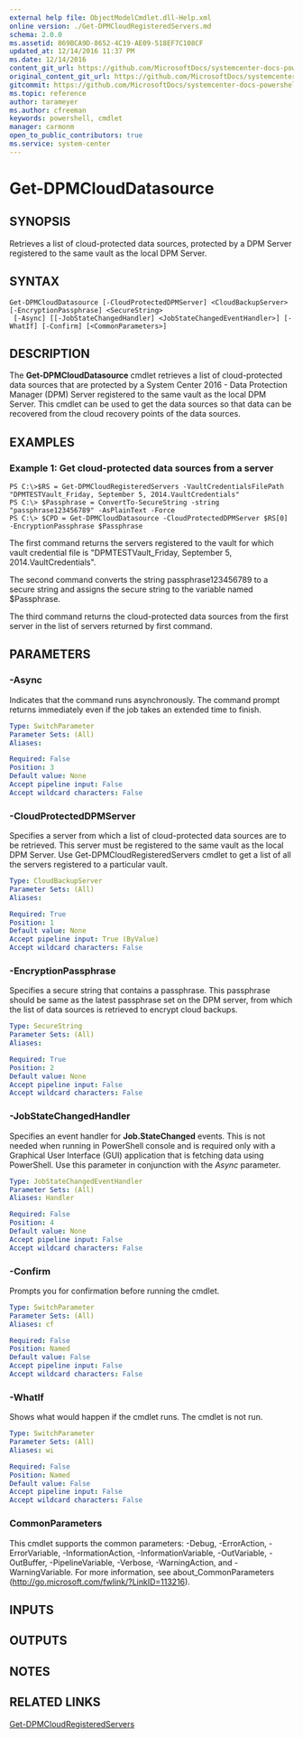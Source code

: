 ```yaml
---
external help file: ObjectModelCmdlet.dll-Help.xml
online version: ./Get-DPMCloudRegisteredServers.md
schema: 2.0.0
ms.assetid: 869BCA9D-8652-4C19-AE09-518EF7C108CF
updated_at: 12/14/2016 11:37 PM
ms.date: 12/14/2016
content_git_url: https://github.com/MicrosoftDocs/systemcenter-docs-powershell/blob/master/systemcenter-cmdlets/SystemCenter2016/DataProtectionManager/v1/Get-DPMCloudDatasource.md
original_content_git_url: https://github.com/MicrosoftDocs/systemcenter-docs-powershell/blob/master/systemcenter-cmdlets/SystemCenter2016/DataProtectionManager/v1/Get-DPMCloudDatasource.md
gitcommit: https://github.com/MicrosoftDocs/systemcenter-docs-powershell/blob/ddd0fefc9adaabb9394eb6c21b33370913d1830d/systemcenter-cmdlets/SystemCenter2016/DataProtectionManager/v1/Get-DPMCloudDatasource.md
ms.topic: reference
author: tarameyer
ms.author: cfreeman
keywords: powershell, cmdlet
manager: carmonm
open_to_public_contributors: true
ms.service: system-center
---
```


# Get-DPMCloudDatasource

## SYNOPSIS
Retrieves a list of cloud-protected data sources, protected by a DPM Server registered to the same vault as the local DPM Server.

## SYNTAX

```
Get-DPMCloudDatasource [-CloudProtectedDPMServer] <CloudBackupServer> [-EncryptionPassphrase] <SecureString>
 [-Async] [[-JobStateChangedHandler] <JobStateChangedEventHandler>] [-WhatIf] [-Confirm] [<CommonParameters>]
```

## DESCRIPTION
The **Get-DPMCloudDatasource** cmdlet retrieves a list of cloud-protected data sources that are protected by a System Center 2016 - Data Protection Manager (DPM) Server registered to the same vault as the local DPM Server.
This cmdlet can be used to get the data sources so that data can be recovered from the cloud recovery points of the data sources.

## EXAMPLES

### Example 1: Get cloud-protected data sources from a server
```
PS C:\>$RS = Get-DPMCloudRegisteredServers -VaultCredentialsFilePath "DPMTESTVault_Friday, September 5, 2014.VaultCredentials"
PS C:\> $Passphrase = ConvertTo-SecureString -string "passphrase123456789" -AsPlainText -Force
PS C:\> $CPD = Get-DPMCloudDatasource -CloudProtectedDPMServer $RS[0] -EncryptionPassphrase $Passphrase
```

The first command returns the servers registered to the vault for which vault credential file is "DPMTESTVault_Friday, September 5, 2014.VaultCredentials".

The second command converts the string passphrase123456789 to a secure string and assigns the secure string to the variable named $Passphrase.

The third command returns the cloud-protected data sources from the first server in the list of servers returned by first command.

## PARAMETERS

### -Async
Indicates that the command runs asynchronously.
The command prompt returns immediately even if the job takes an extended time to finish.

```yaml
Type: SwitchParameter
Parameter Sets: (All)
Aliases: 

Required: False
Position: 3
Default value: None
Accept pipeline input: False
Accept wildcard characters: False
```

### -CloudProtectedDPMServer
Specifies a server from which a list of cloud-protected data sources are to be retrieved.
This server must be registered to the same vault as the local DPM Server.
Use Get-DPMCloudRegisteredServers cmdlet to get a list of all the servers registered to a particular vault.

```yaml
Type: CloudBackupServer
Parameter Sets: (All)
Aliases: 

Required: True
Position: 1
Default value: None
Accept pipeline input: True (ByValue)
Accept wildcard characters: False
```

### -EncryptionPassphrase
Specifies a secure string that contains a passphrase.
This passphrase should be same as the latest passphrase set on the DPM server, from which the list of data sources is retrieved to encrypt cloud backups.

```yaml
Type: SecureString
Parameter Sets: (All)
Aliases: 

Required: True
Position: 2
Default value: None
Accept pipeline input: False
Accept wildcard characters: False
```

### -JobStateChangedHandler
Specifies an event handler for **Job.StateChanged** events.
This is not needed when running in PowerShell console and is required only with a Graphical User Interface (GUI) application that is fetching data using PowerShell.
Use this parameter in conjunction with the *Async* parameter.

```yaml
Type: JobStateChangedEventHandler
Parameter Sets: (All)
Aliases: Handler

Required: False
Position: 4
Default value: None
Accept pipeline input: False
Accept wildcard characters: False
```

### -Confirm
Prompts you for confirmation before running the cmdlet.

```yaml
Type: SwitchParameter
Parameter Sets: (All)
Aliases: cf

Required: False
Position: Named
Default value: False
Accept pipeline input: False
Accept wildcard characters: False
```

### -WhatIf
Shows what would happen if the cmdlet runs.
The cmdlet is not run.

```yaml
Type: SwitchParameter
Parameter Sets: (All)
Aliases: wi

Required: False
Position: Named
Default value: False
Accept pipeline input: False
Accept wildcard characters: False
```

### CommonParameters
This cmdlet supports the common parameters: -Debug, -ErrorAction, -ErrorVariable, -InformationAction, -InformationVariable, -OutVariable, -OutBuffer, -PipelineVariable, -Verbose, -WarningAction, and -WarningVariable. For more information, see about_CommonParameters (http://go.microsoft.com/fwlink/?LinkID=113216).

## INPUTS

## OUTPUTS

## NOTES

## RELATED LINKS

[Get-DPMCloudRegisteredServers](xref:SystemCenter2016/DataProtectionManager/v1/Get-DPMCloudRegisteredServers.md)

